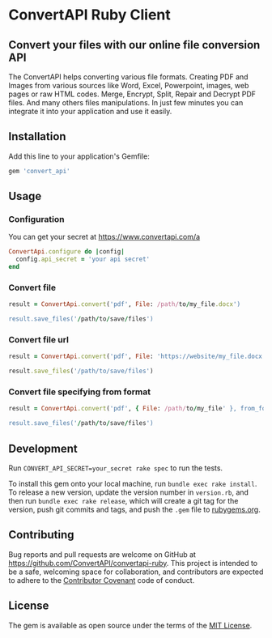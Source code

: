 # ConvertAPI Ruby Client
## Convert your files with our online file conversion API

The ConvertAPI helps converting various file formats. Creating PDF and Images from various sources like Word, Excel, Powerpoint, images, web pages or raw HTML codes. Merge, Encrypt, Split, Repair and Decrypt PDF files. And many others files manipulations. In just few minutes you can integrate it into your application and use it easily.


## Installation

Add this line to your application's Gemfile:

```ruby
gem 'convert_api'
```

## Usage

### Configuration

You can get your secret at https://www.convertapi.com/a

```ruby
ConvertApi.configure do |config|
  config.api_secret = 'your api secret'
end
```

### Convert file

```ruby
result = ConvertApi.convert('pdf', File: /path/to/my_file.docx')

result.save_files('/path/to/save/files')
```

### Convert file url

```ruby
result = ConvertApi.convert('pdf', File: 'https://website/my_file.docx')

result.save_files('/path/to/save/files')
```

### Convert file specifying from format

```ruby
result = ConvertApi.convert('pdf', { File: /path/to/my_file' }, from_format: 'docx')

result.save_files('/path/to/save/files')
```

## Development

Run `CONVERT_API_SECRET=your_secret rake spec` to run the tests.

To install this gem onto your local machine, run `bundle exec rake install`. To release a new version, update the version number in `version.rb`, and then run `bundle exec rake release`, which will create a git tag for the version, push git commits and tags, and push the `.gem` file to [rubygems.org](https://rubygems.org).

## Contributing

Bug reports and pull requests are welcome on GitHub at https://github.com/ConvertAPI/convertapi-ruby. This project is intended to be a safe, welcoming space for collaboration, and contributors are expected to adhere to the [Contributor Covenant](http://contributor-covenant.org) code of conduct.

## License

The gem is available as open source under the terms of the [MIT License](https://opensource.org/licenses/MIT).
